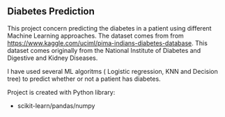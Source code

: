 ## Diabetes Prediction

This project concern predicting the diabetes in a patient using different Machine Learning approaches. The dataset comes from 
from https://www.kaggle.com/uciml/pima-indians-diabetes-database. This dataset comes originally from the National Institute of Diabetes and Digestive and Kidney Diseases.

I have used several ML algoritms ( Logistic regression, KNN and Decision tree) to predict whether or not a patient has diabetes.

Project is created with Python library:
* scikit-learn/pandas/numpy
